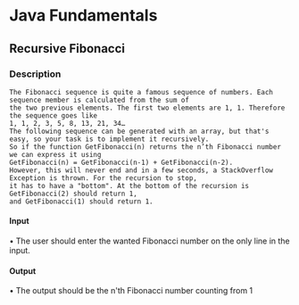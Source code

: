 # Java Fundamentals

## Recursive Fibonacci

### Description
    The Fibonacci sequence is quite a famous sequence of numbers. Each sequence member is calculated from the sum of
    the two previous elements. The first two elements are 1, 1. Therefore the sequence goes like
    1, 1, 2, 3, 5, 8, 13, 21, 34… 
    The following sequence can be generated with an array, but that's easy, so your task is to implement it recursively.
    So if the function GetFibonacci(n) returns the n’th Fibonacci number we can express it using 
    GetFibonacci(n) = GetFibonacci(n-1) + GetFibonacci(n-2). 
    However, this will never end and in a few seconds, a StackOverflow Exception is thrown. For the recursion to stop, 
    it has to have a "bottom". At the bottom of the recursion is GetFibonacci(2) should return 1,
    and GetFibonacci(1) should return 1.

#### Input 
•	The user should enter the wanted Fibonacci number on the only line in the input.

#### Output
•	The output should be the n'th Fibonacci number counting from 1
